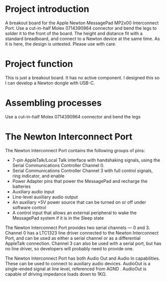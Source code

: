 # Project introduction
A breakout board for the Apple Newton MessagePad MP2x00 Interconnect Port. Use 
a cut-in-half Molex 0714390964 connector and bend the legs to solder it to the 
front of the board. The height and distance fit with a standard breadboard, and 
connect to a Newton device at the same time. As it is here, the design is 
untested. Please use with care.

# Project function
This is just a breakout board. It has no active component. I designed this 
so I can develop a Newton dongle with USB-C.

# Assembling processes
Use a cut-in-half Molex 0714390964 connector and bend the legs

# The Newton Interconnect Port

The Newton Interconnect Port contains the following groups of pins:
- 7-pin AppleTalk/Local Talk interface with handshaking signals, using the 
Serial Communications Controller Channel 0.
- Serial Communications Controller Channel 3 with full control signals, ring 
indicator, and enable
- Power Adapter pins that power the MessagePad and recharge the batteries
- Auxiliary audio input
- Line-level auxiliary audio output
- An auxiliary +5V power source that can be turned on or off under software 
control
- A control input that allows an external peripheral to wake the MessagePad 
system if it is in the Sleep state

The Newton Interconnect Port provides two serial channels — 0 and 3. Channel
0 has a LTC1323 line driver connected to the Newton Interconnect Port, and 
can be used as either a serial channel or as a differential AppleTalk 
connection. Channel 3 can also be used with a serial port, but has no line 
driver, so developers will probably need to provide one.

The Newton Interconnect Port has both Audio Out and Audio In capabilities. 
These can be used to connect to auxiliary audio devices. AudioOut is a 
single-ended signal at line level, referenced from AGND . AudioOut is capable 
of driving impedance loads down to 1KΩ. 
